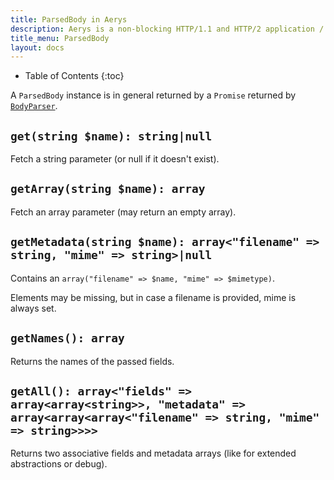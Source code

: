 ```yaml
---
title: ParsedBody in Aerys
description: Aerys is a non-blocking HTTP/1.1 and HTTP/2 application / websocket / static file server.
title_menu: ParsedBody
layout: docs
---
```


* Table of Contents
{:toc}

A `ParsedBody` instance is in general returned by a `Promise` returned by [`BodyParser`](bodyparser.html).

## `get(string $name): string|null`

Fetch a string parameter (or null if it doesn't exist).

## `getArray(string $name): array`

Fetch an array parameter (may return an empty array).

## `getMetadata(string $name): array<"filename" => string, "mime" => string>|null`

Contains an `array("filename" => $name, "mime" => $mimetype)`.

Elements may be missing, but in case a filename is provided, mime is always set.

## `getNames(): array`

Returns the names of the passed fields.

## `getAll(): array<"fields" => array<array<string>>, "metadata" => array<array<array<"filename" => string, "mime" => string>>>>`

Returns two associative fields and metadata arrays (like for extended abstractions or debug).